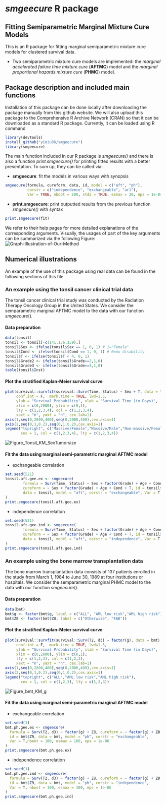 # *smgeecure* R package
## Fitting Semiparametric Marginal Mixture Cure Models
This is an R package for fitting marginal semiparametric mixture cure models for clustered survival data.
- Two semiparametric mixture cure models are implemented: the *marginal accelerated failure time mixture cure* (**AFTMC**) model and the *marginal proportional hazards mixture cure* (**PHMC**) model.

## Package description and included main functions

Installation of this package can be done locally after downloading the package manually from this github website. We will also upload this package to the Comprehensive R Archive Network (CRAN) so that it can be downloaded as a standard R package. Currently, it can be loaded using R command
```R
library(devtools)
install_github("yiniu06/smgeecure")
library(smgeecure)
```

The main function included in our R package is *smgeecure()* and there is also a function *print.smgeecure()* for printing fitted results with a better presentation. To sum up, they can be called via:
- **smgeecure**: fit the models in various ways with synopsis
```R
smgeecure(formula, cureform, data, id, model = c("aft", "ph"),
          corstr = c("independence", "exchangeable", "ar1"),
          Var = TRUE, nboot = 100, stdz = TRUE, esmax = 20, eps = 1e-04)
```
- **print.smgeecure**: print outputted results from the previous function *smgeecure()* with syntax
```R
print.smgeecure(fit)
```
We refer to their help pages for more detailed explanations of the corresponding arguments. Visually, the usages of part of the key arguments can be summarized via the following Figure:
![Graph-Illustration-of-Our-Method](https://github.com/user-attachments/assets/744d9d80-52af-459e-ac08-496be9486d0d)



## Numerical illustrations

An example of the use of this package using real data can be found in the following sections of this file.

### An example using the tonsil cancer clinical trial data

The tonsil cancer clinical trial study was conducted by the Radiation Therapy Oncology Group in the United States. We consider the semparametric marginal AFTMC model to the data with our function $smgeecure()$.

#### Data preparation
```R
data(tonsil)
tonsil <- tonsil[-c(141,136,159),]
tonsil$Sex <- ifelse(tonsil$Sex == 1, 0, 1) # 1="Female"
tonsil$Cond <- ifelse(tonsil$Cond == 1, 0, 1) # 0=no disability
tonsil$T <- ifelse(tonsil$T < 4, 0, 1)
tonsil$Grade2 <- ifelse(tonsil$Grade==2,1,0)
tonsil$Grade3 <- ifelse(tonsil$Grade==3,1,0)
table(tonsil$Inst)
```

#### Plot the stratified Kaplan-Meier survival curve
```R
plot(survival::survfit(survival::Surv(Time, Status) ~ Sex + T, data = tonsil),
     conf.int = F,  mark.time = TRUE, lwd=1.5,
     ylab = "Survival Probability", xlab = "Survival Time (in Days)",
     xlim = c(0,2000), ylim = c(0,1),
     lty = c(1,2,3,4), col = c(1,2,3,4),
     xaxt = "n", yaxt = "n", cex.lab=1)
axis(1,seq(0,2000,400),seq(0,2000,400),cex.axis=1)
axis(2,seq(0,1,0.2),seq(0,1,0.2),cex.axis=1)
legend("topright", c("Massive/Female","Massive/Male","Non-massive/Female","Non-massive/Male"),
       cex = 1, col = c(1,2,3,4), lty = c(1,2,3,4))
```
![Figure_Tonsil_KM_SexTumorsize](https://github.com/user-attachments/assets/7874b5c8-46ea-4235-af6b-6e6e49c592ac)


#### Fit the data using marginal semi-parametric marginal AFTMC model
- exchangeable correlation
```R
set.seed(521)
tonsil.aft.gee.ex <- smgeecure(
        formula = Surv(Time, Status) ~ Sex + factor(Grade) + Age + Cond + T, 
        cureform = ~ Sex + factor(Grade) + Age + Cond + T, id = tonsil$Inst, 
        data = tonsil, model = "aft", corstr = "exchangeable", Var = T, nboot = 100
)
print.smgeecure(tonsil.aft.gee.ex)
```
- independence correlation
```R
set.seed(521)
tonsil.aft.gee.ind <- smgeecure(
        formula = Surv(Time, Status) ~ Sex + factor(Grade) + Age + Cond + T, 
        cureform = ~ Sex + factor(Grade) + Age + Cond + T, id = tonsil$Inst, 
        data = tonsil, model = "aft", corstr = "independence", Var = T, nboot = 100
)
print.smgeecure(tonsil.aft.gee.ind)
```

### An example using the bone marrow transplantation data

The bone marrow transplantation data consists of 137 patients enrolled in the study from March 1, 1984 to June 30, 1989 at four institutions or hospitals. We consider the semparametric marginal PHMC model to the data with our function $smgeecure()$.

#### Data preparation
```R
data(bmt)
bmt$g <- factor(bmt$g, label = c("ALL", "AML low risk","AML high risk"))
bmt$Z8 <- factor(bmt$Z8, label = c("Otherwise", "FAB"))
```

#### Plot the stratified Kaplan-Meier survival curve
```R
plot(survival::survfit(survival::Surv(T2, d3) ~ factor(g), data = bmt),
     conf.int = F,  mark.time = TRUE, lwd=1.5,
     ylab = "Survival Probability", xlab = "Survival Time (in Days)",
     xlim = c(0,2800), ylim = c(0,1),
     lty = c(1,2,3), col = c(1,2,3),
     xaxt = "n", yaxt = "n", cex.lab=1)
axis(1,seq(0,2800,400),seq(0,2800,400),cex.axis=1)
axis(2,seq(0,1,0.2),seq(0,1,0.2),cex.axis=1)
legend("topright", c("ALL","AML low risk","AML high risk"),
       cex = 1, col = c(1,2,3), lty = c(1,2,3))
```
![Figure_bmt_KM_g](https://github.com/user-attachments/assets/e7a48faf-2e77-49aa-84cf-3190e15e0cae)


#### Fit the data using marginal semi-parametric marginal AFTMC model
- exchangeable correlation
```R
set.seed(1)
bmt.ph.gee.ex <- smgeecure(
  formula = Surv(T2, d3) ~ factor(g) + Z8, cureform = ~ factor(g) + Z8, 
  id = bmt$Z9, data = bmt, model = "ph", corstr = "exchangeable", 
  Var = T,nboot = 100, esmax = 100, eps = 1e-06
)
print.smgeecure(bmt.ph.gee.ex)
```
- independence correlation
```R
set.seed(1)
bmt.ph.gee.ind <- smgeecure(
  formula = Surv(T2, d3) ~ factor(g) + Z8, cureform = ~ factor(g) + Z8, 
  id = bmt$Z9, data = bmt, model = "ph", corstr = "independence", 
  Var = T, nboot = 100, esmax = 100, eps = 1e-06
)
print.smgeecure(bmt.ph.gee.ind)
```



